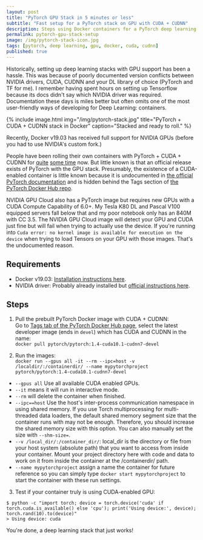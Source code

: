 ```yaml
---
layout: post
title: "PyTorch GPU Stack in 5 minutes or less"
subtitle: "Fast setup for a PyTorch stack on GPU with CUDA + CUDNN"
description: Steps using Docker containers for a PyTorch deep learning stack on GPU with CUDA + CUDNN.
permalink: pytorch-gpu-stack-setup
image: /img/pytorch-stack-icon.jpg
tags: [pytorch, deep learning, gpu, docker, cuda, cudnn]
published: true
---
```


Historically, setting up deep learning stacks with GPU support has been a hassle.
This was because of poorly documented version conflicts between NVIDIA drivers, CUDA, CUDNN and your DL library of choice (PyTorch and TF for me).
I remember having spent hours on setting up Tensorflow because its docs didn't say which NVIDIA driver was required.
Documentation these days is miles better but often omits one of the most user-friendly ways of developing for Deep Learning: containers.

{% include image.html
            img="/img/pytorch-stack.jpg"
            title="PyTorch + CUDA + CUDNN stack in Docker"
            caption="Stacked and ready to roll." %}

Recently, Docker v19.03 has received full support for NVIDIA GPUs (before you had to use NVIDIA's custom fork.)

People have been rolling their own containers with PyTorch + CUDA + CUDNN for [quite](https://github.com/anibali/docker-pytorch) [some time](https://hub.docker.com/r/ceshine/cuda-pytorch/) now.
But little known is that an official release exists of PyTorch with the GPU stack.
Presumably, the existence of a CUDA-enabled container is little known because it is undocumented in [the official PyTorch documentation](https://pytorch.org/docs/stable/index.html) and is hidden behind the Tags section of [the PyTorch Docker Hub repo](https://hub.docker.com/r/pytorch/pytorch/).

NVIDIA GPU Cloud also has a PyTorch image but requires new GPUs with a CUDA Compute Capability of 6.0+.
My Tesla K80 DL and Pascal V100 equipped servers fall below that and my poor notebook only has an 840M with CC 3.5.
The NVIDIA GPU Cloud image will detect your GPU and CUDA just fine but will fail when trying to actually use the device.
If you're running into `Cuda error: no kernel image is available for execution on the device` when trying to load Tensors on your GPU with those images.
That's the undocumented reason.

## Requirements
- Docker v19.03: [Installation instructions here](https://docs.docker.com/install/).
- NVIDIA driver: Probably already installed but [official instructions here](https://www.nvidia.com/Download/).

## Steps
1. Pull the prebuilt PyTorch Docker image with CUDA + CUDNN: <br/>Go to [Tags tab of the PyTorch Docker Hub page](https://hub.docker.com/r/pytorch/pytorch/tags), select the latest developer image (ends in `devel`) which has CUDA and CUDNN in the name:
  <br/>`docker pull pytorch/pytorch:1.4-cuda10.1-cudnn7-devel`

2. Run the images: <br/>`docker run --gpus all -it --rm --ipc=host -v /localdir/:/containerdir/ --name mypytorchproject pytorch/pytorch:1.4-cuda10.1-cudnn7-devel`
  - `--gpus all` Use all available CUDA enabled GPUs.
  - `--it` means it will run in interactive mode.
  - `--rm` will delete the container when finished.
  - `--ipc==host` Use the host's inter-process communication namespace in using shared memory. If you use Torch multiprocessing for multi-threaded data loaders, the default shared memory segment size that the container runs with may not be enough. Therefore, you should increase the shared memory size with this option. You can also manually set the size with `--shm-size=`.
  - `--v /local_dir/:/container_dir/`: local_dir is the directory or file from your host system (absolute path) that you want to access from inside your container. Mount your project directory here with code and data to work on it from inside the container at the /containerdir/ path. 
  - `--name mypytorchproject` assign a name the container for future reference so you can simply type `docker start mypytorchproject` to start the container with these run settings.

3. Test if your container truly is using CUDA-enabled GPU:
  ```
  $ python -c "import torch; device = torch.device('cuda' if torch.cuda.is_available() else 'cpu'); print('Using device:', device); torch.rand(10).to(device)"
  > Using device: cuda
  ```

You're done, a deep learning stack that just works!
